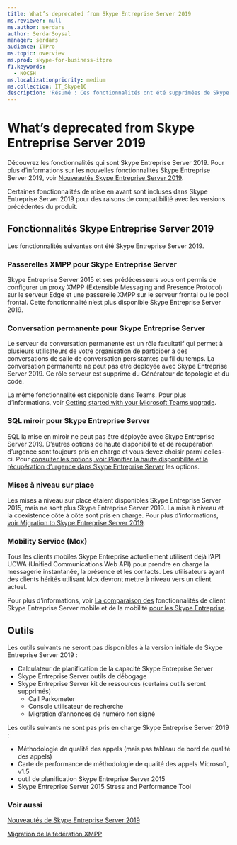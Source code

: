 ```yaml
---
title: What’s deprecated from Skype Entreprise Server 2019
ms.reviewer: null
ms.author: serdars
author: SerdarSoysal
manager: serdars
audience: ITPro
ms.topic: overview
ms.prod: skype-for-business-itpro
f1.keywords:
  - NOCSH
ms.localizationpriority: medium
ms.collection: IT_Skype16
description: 'Résumé : Ces fonctionnalités ont été supprimées de Skype Entreprise Server 2019.'
---
```


# <a name="whats-deprecated-from-skype-for-business-server-2019"></a>What’s deprecated from Skype Entreprise Server 2019

Découvrez les fonctionnalités qui sont Skype Entreprise Server 2019. Pour plus d’informations sur les nouvelles fonctionnalités Skype Entreprise Server 2019, voir [Nouveautés Skype Entreprise Server 2019](whats-new.md).

Certaines fonctionnalités de mise en avant sont incluses dans Skype Entreprise Server 2019 pour des raisons de compatibilité avec les versions précédentes du produit.

## <a name="features-deprecated-in-skype-for-business-server-2019"></a>Fonctionnalités Skype Entreprise Server 2019 

Les fonctionnalités suivantes ont été Skype Entreprise Server 2019.

### <a name="xmpp-gateways-for-skype-for-business-server"></a>Passerelles XMPP pour Skype Entreprise Server

Skype Entreprise Server 2015 et ses prédécesseurs vous ont permis de configurer un proxy XMPP (Extensible Messaging and Presence Protocol) sur le serveur Edge et une passerelle XMPP sur le serveur frontal ou le pool frontal. Cette fonctionnalité n’est plus disponible Skype Entreprise Server 2019.

### <a name="persistent-chat-for-skype-for-business-server"></a>Conversation permanente pour Skype Entreprise Server

Le serveur de conversation permanente est un rôle facultatif qui permet à plusieurs utilisateurs de votre organisation de participer à des conversations de salle de conversation persistantes au fil du temps. La conversation permanente ne peut pas être déployée avec Skype Entreprise Server 2019. Ce rôle serveur est supprimé du Générateur de topologie et du code. 

La même fonctionnalité est disponible dans Teams. Pour plus d’informations, voir [Getting started with your Microsoft Teams upgrade](/microsoftteams/upgrade-start-here).

### <a name="sql-mirroring-for-skype-for-business-server"></a>SQL miroir pour Skype Entreprise Server

SQL la mise en miroir ne peut pas être déployée avec Skype Entreprise Server 2019. D’autres options de haute disponibilité et de récupération d’urgence sont toujours pris en charge et vous devez choisir parmi celles-ci. Pour [consulter les options, voir Planifier la haute disponibilité et la récupération d’urgence dans Skype Entreprise Server](../SfbServer/plan-your-deployment/high-availability-and-disaster-recovery/high-availability-and-disaster-recovery.md) les options.

### <a name="in-place-upgrades"></a>Mises à niveau sur place 

Les mises à niveau sur place étaient disponibles Skype Entreprise Server 2015, mais ne sont plus Skype Entreprise Server 2019. La mise à niveau et la coexistence côte à côte sont pris en charge. Pour plus d’informations, [voir Migration to Skype Entreprise Server 2019](migration/migration-to-skype-for-business-server-2019.md).

### <a name="mobility-service-mcx"></a>Mobility Service (Mcx)

Tous les clients mobiles Skype Entreprise actuellement utilisent déjà l’API UCWA (Unified Communications Web API) pour prendre en charge la messagerie instantanée, la présence et les contacts. Les utilisateurs ayant des clients hérités utilisant Mcx devront mettre à niveau vers un client actuel.

Pour plus d’informations, voir [La comparaison des](../SfbServer/plan-your-deployment/mobility.md) fonctionnalités de client Skype Entreprise Server mobile et de la mobilité [pour les Skype Entreprise](../SfbServer/plan-your-deployment/clients-and-devices/mobile-feature-comparison.md).

## <a name="tools"></a>Outils

Les outils suivants ne seront pas disponibles à la version initiale de Skype Entreprise Server 2019 :

- Calculateur de planification de la capacité Skype Entreprise Server
- Skype Entreprise Server outils de débogage
- Skype Entreprise Server kit de ressources (certains outils seront supprimés)
    - Call Parkometer
    - Console utilisateur de recherche
    - Migration d’annonces de numéro non signé

Les outils suivants ne sont pas pris en charge Skype Entreprise Server 2019 :

- Méthodologie de qualité des appels (mais pas tableau de bord de qualité des appels)
- Carte de performance de méthodologie de qualité des appels Microsoft, v1.5
- outil de planification Skype Entreprise Server 2015
- Skype Entreprise Server 2015 Stress and Performance Tool

### <a name="see-also"></a>Voir aussi

[Nouveautés de Skype Entreprise Server 2019](whats-new.md)

[Migration de la fédération XMPP](migration/migrating-xmpp-federation.md)
